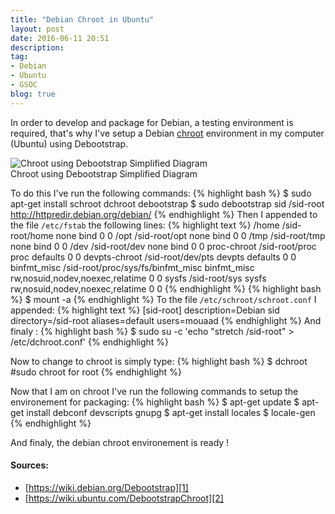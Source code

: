 ```yaml
---
title: "Debian Chroot in Ubuntu"
layout: post
date: 2016-06-11 20:51
description:
tag:
- Debian
- Ubuntu
- GSOC
blog: true
---
```


In order to develop and package for Debian, a testing environment is required, that's why I've setup a Debian [chroot][3] environment in my computer (Ubuntu) using Debootstrap.

<div class="text-center">
<img src="{{ site.url }}/assets/images/blog/chroot-debian.png" alt="Chroot using Debootstrap Simplified Diagram">
<figcaption class="caption">Chroot using Debootstrap Simplified Diagram</figcaption>
</div>

To do this  I've run the following commands:
{% highlight bash %}
$ sudo apt-get install schroot dchroot debootstrap
$ sudo debootstrap sid /sid-root http://httpredir.debian.org/debian/
{% endhighlight %}
Then I appended to the file `/etc/fstab` the following lines:
{% highlight text %}
/home             /sid-root/home                none    bind            0       0
/opt              /sid-root/opt                 none    bind            0       0
/tmp              /sid-root/tmp                 none    bind            0       0
/dev              /sid-root/dev                 none    bind            0       0
proc-chroot       /sid-root/proc                proc    defaults        0       0
devpts-chroot     /sid-root/dev/pts	        devpts  defaults        0       0
binfmt_misc	  /sid-root/proc/sys/fs/binfmt_misc  binfmt_misc rw,nosuid,nodev,noexec,relatime 0 0
sysfs		  /sid-root/sys                 sysfs   rw,nosuid,nodev,noexec,relatime  0  0
{% endhighlight %}
{% highlight bash %}
$ mount -a
{% endhighlight %}
To the file `/etc/schroot/schroot.conf` I appended:
{% highlight text %}
[sid-root]
description=Debian sid
directory=/sid-root
aliases=default
users=mouaad
{% endhighlight %}
And finaly :
{% highlight bash %}
$ sudo su -c 'echo "stretch /sid-root" > /etc/dchroot.conf'
{% endhighlight %}

Now to change to chroot is simply type:
{% highlight bash %}
$ dchroot #sudo chroot for root
{% endhighlight %}

Now that I am on chroot I've run the following commands to setup the environement for packaging:
{% highlight bash %}
$ apt-get update
$ apt-get install debconf devscripts gnupg
$ apt-get install locales
$ locale-gen
{% endhighlight %}

And finaly, the debian chroot environement is ready !

####  Sources:
* [https://wiki.debian.org/Debootstrap][1]
* [https://wiki.ubuntu.com/DebootstrapChroot][2]

[1]: https://wiki.debian.org/Debootstrap
[2]: https://wiki.ubuntu.com/DebootstrapChroot
[3]: https://en.wikipedia.org/wiki/Chroot
